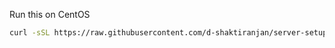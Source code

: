 Run this on CentOS
```bash
curl -sSL https://raw.githubusercontent.com/d-shaktiranjan/server-setup/main/centos.sh | bash
```
